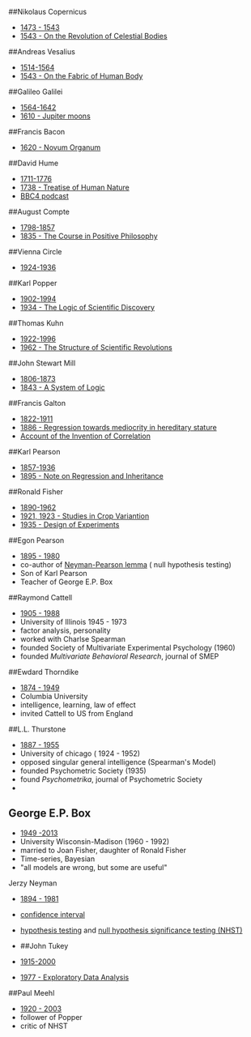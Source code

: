 

##Nikolaus Copernicus
- [1473 - 1543](https://en.wikipedia.org/wiki/Nicolaus_Copernicus)
- [1543 - On the Revolution of Celestial Bodies](https://en.wikipedia.org/wiki/De_revolutionibus_orbium_coelestium)

##Andreas Vesalius
- [1514-1564](https://en.wikipedia.org/wiki/Andreas_Vesalius)
- [1543 - On the Fabric of Human Body](https://en.wikipedia.org/wiki/De_humani_corporis_fabrica)

##Galileo Galilei
- [1564-1642](https://en.wikipedia.org/wiki/Galileo_Galilei)  
- [1610 - Jupiter moons](https://en.wikipedia.org/wiki/Galilean_moons)

##Francis Bacon
- [1620 - Novum Organum](https://en.wikipedia.org/wiki/Novum_Organum) 
 
##David Hume
- [1711-1776](https://en.wikipedia.org/wiki/David_Hume) 
- [1738 - Treatise of Human Nature](https://en.wikipedia.org/wiki/A_Treatise_of_Human_Nature)  
- [BBC4 podcast](http://www.bbc.co.uk/programmes/b015cpfp) 

##August Compte 
- [1798-1857](https://en.wikipedia.org/wiki/Auguste_Comte)  
- [1835 - The Course in Positive Philosophy](https://en.wikipedia.org/wiki/The_Course_in_Positive_Philosophy) 

##Vienna Circle
- [1924-1936](https://en.wikipedia.org/wiki/Vienna_Circle)  

##Karl Popper
- [1902-1994](https://en.wikipedia.org/wiki/Karl_Popper)
- [1934 - The Logic of Scientific Discovery](https://en.wikipedia.org/wiki/The_Logic_of_Scientific_Discovery) 

##Thomas Kuhn
- [1922-1996](https://en.wikipedia.org/wiki/Thomas_Kuhn)  
- [1962 - The Structure of Scientific Revolutions](https://en.wikipedia.org/wiki/The_Structure_of_Scientific_Revolutions) 


##John Stewart Mill
- [1806-1873](https://en.wikipedia.org/wiki/John_Stuart_Mill) 
- [1843 - A System of Logic](https://en.wikipedia.org/wiki/A_System_of_Logic)  

##Francis Galton
- [1822-1911](https://en.wikipedia.org/wiki/Francis_Galton)
- [1886 - Regression towards mediocrity in hereditary stature](https://books.google.ca/books?id=JPcRAAAAYAAJ&pg=PA246&hl=en#v=onepage&q&f=false)
- [Account of the Invention of Correlation](http://projecteuclid.org/download/pdf_1/euclid.ss/1177012580)

##Karl Pearson
- [1857-1936](https://en.wikipedia.org/wiki/Karl_Pearson)  
- [1895 - Note on Regression and Inheritance](http://rspl.royalsocietypublishing.org/content/58/347-352/240.full.pdf+html) 

##Ronald Fisher
- [1890-1962](https://en.wikipedia.org/wiki/Ronald_Fisher)  
- [1921, 1923 - Studies in Crop Variantion](https://drmc.library.adelaide.edu.au/dspace/bitstream/2440/15179/1/32.pdf)  
- [1935 - Design of Experiments](https://en.wikipedia.org/wiki/The_Design_of_Experiments)  


##Egon Pearson
- [1895 - 1980](https://en.wikipedia.org/wiki/Egon_Pearson)
- co-author of [Neyman-Pearson lemma](https://en.wikipedia.org/wiki/Neyman%E2%80%93Pearson_lemma) ( null hypothesis testing)
- Son of Karl Pearson
- Teacher of George E.P. Box

##Raymond Cattell
- [1905 - 1988](https://en.wikipedia.org/wiki/Raymond_Cattell)  
- University of Illinois 1945 - 1973
- factor analysis, personality
- worked with Charlse Spearman
- founded Society of Multivariate Experimental Psychology (1960)
- founded *Multivariate Behavioral Research*, journal of SMEP


##Ewdard Thorndike
- [1874 - 1949](https://en.wikipedia.org/wiki/Edward_Thorndike)
- Columbia University
- intelligence, learning, law of effect
- invited Cattell to US from England

##L.L. Thurstone
- [1887 - 1955](https://en.wikipedia.org/wiki/Louis_Leon_Thurstone)
- University of chicago ( 1924 - 1952)
- opposed singular general intelligence (Spearman's Model)
- founded Psychometric Society (1935) 
- found *Psychometrika*, journal of Psychometric Society
- 

## George E.P. Box
- [1949 -2013](https://en.wikipedia.org/wiki/George_E._P._Box)
- University Wisconsin-Madison (1960 - 1992)
- married to Joan Fisher, daughter of Ronald Fisher
- Time-series, Bayesian
- "all models are wrong, but some are useful" 


Jerzy Neyman
- [1894 - 1981](https://en.wikipedia.org/wiki/Jerzy_Neyman)  
- [confidence interval](https://en.wikipedia.org/wiki/Confidence_interval)
- [hypothesis testing](https://en.wikipedia.org/wiki/Statistical_hypothesis_testing) and [null hypothesis significance testing (NHST)](https://en.wikipedia.org/wiki/Null_hypothesis) 
 


- ##John Tukey 
- [1915-2000](https://en.wikipedia.org/wiki/John_Tukey)  
- [1977 - Exploratory Data Analysis](https://scholar.google.ca/scholar?q=author%3Atukey+exploratory+data+analysis&btnG=&hl=en&as_sdt=0%2C5)  
 

##Paul Meehl
- [1920 - 2003](https://en.wikipedia.org/wiki/Paul_E._Meehl)
- follower of Popper
- critic of NHST




 
